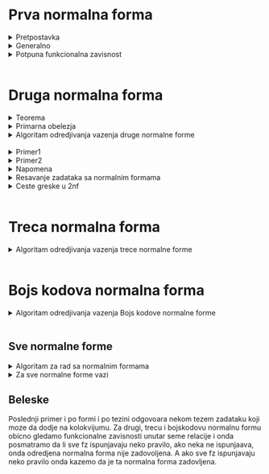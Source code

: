 # Prva normalna forma 

<details>
  
  <summary> Pretpostavka </summary>
  
  </br>

  - Predpostavljamo da uvek vazi
  - Uglavnom ne dolaze zadaci koji ne ispunjavaju ovaj uslov, osim ako nije naznaceno da je neko obelezje skup, slog ili tako nesto

</details>

<details>
  
  <summary> Generalno </summary> <br>

Za sve ostale normalne forme (druga,treca,BK) obicno prvo ***gledamo sve funckionalne zavisnosti*** i da li one ispunjavaju neka pravila, ako **sve** ispunjavaju neka pravila onda je zadovoljena normalna forma u suprotnom nije
  
  </details>
  
<details>
  <summary> Potpuna funkcionalna zavisnost </summary> <br>
  
  Funckionalna zavisnost X->A je **POTPUNA** ako ne postoji podskup od X koji isto odredjuje A
  
</details> <br>

# Druga normalna forma 

<details>
  <summary> Teorema </summary> <br>
  
  ![image](https://user-images.githubusercontent.com/45834270/98714921-c35bd800-2389-11eb-8b4c-22f47a164a9e.png)
  
</details>

<details>
  
  <summary> Primarna obelezja </summary> <br>

  - **PRIMARNA** obelezja su obelezja koja pripadaju bilo kom kljucu [mozemo imati vise kljuceva]
  - U literaturi se **primarna** obelezja oznacavaju sa skracenicom **KPR** . 

</details>

<details>
  <summary> Algoritam odredjivanja vazenja druge normalne forme </summary> <br>
  
### Tumacenje teoreme

  - Nadjemo kljuceve i posmatramo sva obelezja koja postoje u kljucu, odnosno sva obelezja podelimo u  **PRIMARNA**(pripadaju barem jednom kljucu) i **NEPRIMARNA** (ne pripadaju ni jednom kljucu)
  - Potom uzmemo bilo koje neprimarno obelezje A ( ne pripada ni jednom kljucu) i uzmemo bilo koji kljuc X
  - Znamo da svaki kljuc sigurno funkcionalno odredjuje svako obelezje a samim tim i svako ne primarno obelezje,
  - Stoga, kljuc X sigurno odredjuje neprimarno obelezje A 
  - Ali ako posmatramo svaki moguci podskup od X-a, recimo podskup Y, znamo sigurno da ne vazi da podskup kljuca odredjuje A

### Ukratko

Iteriramo i proveravamo da li su sve funkcionalne zavisnosti **POTPUNE**, ako nadjemo neku koja nije znaci ne ispunjava uslov Druge normalne forme.
  
</details> <br>

<details>
  <summary> Primer1 </summary> <br>
  
![image](https://user-images.githubusercontent.com/45834270/98703503-d9629c00-237b-11eb-9fb1-44dd916a5b56.png)

  - dve funkcionalne zavisnosti: BRI -> PRZ + IME + BPI, OZP -> NAP
  - primarna obelezja su: BRI, OZP
  - neprimarna obelezja su: svi ostali

![image](https://user-images.githubusercontent.com/45834270/98704339-d320ef80-237c-11eb-8bed-1f082b0fc0bf.png)

  - Mozemo primetiti nepotpunu funkcionalnu zavisnost BRI + OZP -> NAP jer podskup skupa BRI + OZP je recimo OZP za kojeg vazi da odredju NAP 
  - Zbog ove nepotpune funkcionalne zavisnosti, mozemo reci da ova sema relacije nije u drugoj normalnoj formi 
  
</details>

<details>
  <summary> Primer2 </summary> <br>
  
![image](https://user-images.githubusercontent.com/45834270/98706787-8ee31e80-237f-11eb-91fa-731b5c34c0fd.png)

![image](https://user-images.githubusercontent.com/45834270/98706859-a3bfb200-237f-11eb-8996-efc6b8735df9.png)

 
</details>

<details>
  <summary> Napomena </summary> <br>
  
  - Kada bismo uzeli **svaku funkcionalnu zavisnost** koja postoji u semi relacije ona bi **morala** da bude **POTPUNA** ( od kljuca ka nekom neprimarnom obelezju ). 
  - Ako **nemamo ni jednu funkcionalnu zavisnost** onda je normalna forma **ZADOVOLJENA**
  - Ako imamo situaciju da svaki kljuc ima samo **jedno obelezje**, znamo odma da je druga normalna forma **ZADOVOLJENA**, jer svaki kljuc ce odredjivati svako neprimarno obelezje, a ne postoje podskupovi kljuca, msm jedini podskup kljuca bi bio *prazna skup*
  
</details>

<details>
  <summary> Resavanje zadataka sa normalnim formama </summary> <br>

### Generalno resavanje zadataka sa nf

  - iz seme relacije izvlacimo funkcionalne zavisnosti koje unutra postoje, pa imamo semu relacije, obelezja i funkcionalne zavisnosti 
  - prvo **nadjemo kljuc**
  - **razvajamo primarna i neprimarna obelezja**
  - gledamo koju normalnu formu proveravamo, ako je recimo u drugoj normalnoj formi, moramo dati argumentaciju zasto je u drugoj normalnoj formi
    - U 2nf je jer ne postoje funkcionalne zavisnosti 
    - U 2nf je jer je kljuc prost i ne postoje potskupovi kljuca(a samim tim nije moguce da postoji nepotupna fz)
    - Nije u 2nf ako nadjemo kontra primer zbog kog nije u 2nf
    - U 2nf je jer smo proverili svaki moguci podskup svakog kljuca ka svakom neprimarnom obelezju i sve fz kljuca ka neprimarnom obelezju su potpune
    
</details>

<details>
  <summary> Ceste greske u 2nf </summary> <br>
  
  - Kolege krenu da proveravaju pravila za sva obelezja, dok kod 2nf se kaze da se pravilo odnosi samo na **NEPRIMARNA** obelezja sa desne strane funkcionalnih zavisnosti
  
</details> <br>
  
# Treca normalna forma 

<details>
  
  <summary> Algoritam odredjivanja vazenja trece normalne forme  </summary> <br>
  
Najlakse se proverava na sledeci nacin:

  - posmatramo sve funckionalne zavisnosti koje imamo  u skupu
  - gledamo da li se desava situacija da je negde sa desne strane neko neprimarno obelezje a sa leve strane nesto sto 
funkcionalno ne odredjuje ni jedan kljuc
  - ako immo tu situaciju to definitivno znaci da imamo neku tranzitivnu FZ od kljuca ka nekom neprimarnom obelezju

</details> <br>

# Bojs kodova normalna forma

<details>
  
  <summary> Algoritam odredjivanja vazenja Bojs kodove normalne forme </summary> <br>
  
Svaka netrivijalna FZ bilo kog atributa mora da sadrzi kljuc sa leve strane

</details> <br>

## Sve normalne forme

<details>
  <summary> Algoritam za rad sa normalnim formama </summary> <br>
  
  - [0 korak]: Nadjemo kljuceve i posmatramo sva obelezja koja postoje u kljucu, odnosno sva obelezja podelimo u  **PRIMARNA**(pripadaju barem jednom kljucu) i **NEPRIMARNA** (ne pripadaju ni jednom kljucu)
  - [1 korak]:
  - [2 korak]:
  - [3 korak]:
  
</details>
  
<details>
  <summary> Za sve normalne forme vazi </summary> <br>
  
**Sema BP** (CELA BAZA PODATAKA) je u nekoj od normalnih formi ako su **sve seme relacija** u nekoj od normalnih formi
     
</details>


## Beleske

Poslednji primer i po formi i po tezini odgovoara nekom tezem zadataku koji moze da dodje na kolokvijumu. Za drugi, trecu i bojskodovu normalnu formu obicno gledamo funkcionalne zavisnosti unutar seme relacije i onda posmatramo da li sve fz ispunjavaju neko pravilo, ako neka ne ispunjaava, onda odredjena normalna forma nije zadovoljena. A ako sve fz ispunjavaju neko pravilo onda kazemo da je ta normalna forma zadovljena.






















